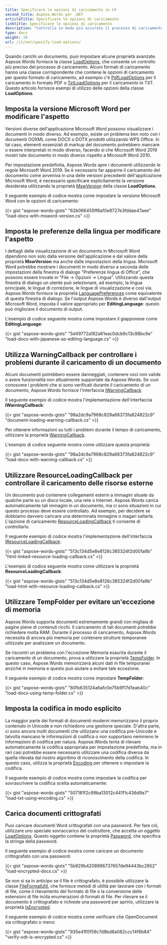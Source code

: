 ```yaml
---
title: Specificare le opzioni di caricamento in C#
second_title: Aspose.Words per .NET
articleTitle: Specificare le opzioni di caricamento
linktitle: Specificare le opzioni di caricamento
description: "Controlla in modo più accurato il processo di caricamento utilizzando C#."
type: docs
weight: 10
url: /it/net/specify-load-options/
---
```


Quando carichi un documento, puoi impostare alcune proprietà avanzate. Aspose.Words fornisce la classe [LoadOptions](https://reference.aspose.com/words/net/aspose.words.loading/loadoptions/), che consente un controllo più preciso del processo di caricamento. Alcuni formati di caricamento hanno una classe corrispondente che contiene le opzioni di caricamento per questo formato di caricamento, ad esempio c'è [PdfLoadOptions](https://reference.aspose.com/words/net/aspose.words.loading/pdfloadoptions/) per il caricamento in formato PDF o [TxtLoadOptions](https://reference.aspose.com/words/net/aspose.words.loading/txtloadoptions/) per il caricamento in TXT. Questo articolo fornisce esempi di utilizzo delle opzioni della classe **LoadOptions**.

## Imposta la versione Microsoft Word per modificare l'aspetto

Versioni diverse dell'applicazione Microsoft Word possono visualizzare i documenti in modo diverso. Ad esempio, esiste un problema ben noto con i documenti OOXML come DOCX o DOTX prodotti utilizzando WPS Office. In tal caso, elementi essenziali di markup del documento potrebbero mancare o essere interpretati in modo diverso, facendo sì che Microsoft Word 2019 mostri tale documento in modo diverso rispetto a Microsoft Word 2010.

Per impostazione predefinita, Aspose.Words apre i documenti utilizzando le regole Microsoft Word 2019. Se è necessario far apparire il caricamento del documento come avveniva in una delle versioni precedenti dell'applicazione Microsoft Word, è necessario specificare esplicitamente la versione desiderata utilizzando la proprietà [MswVersion](https://reference.aspose.com/words/net/aspose.words.loading/loadoptions/mswversion/) della classe **LoadOptions**.

Il seguente esempio di codice mostra come impostare la versione Microsoft Word con le opzioni di caricamento:

{{< gist "aspose-words-gists" "62b066455ff6af0e8727e3fddae47aee" "load-docx-with-msword-version.cs" >}}

## Imposta le preferenze della lingua per modificare l'aspetto

I dettagli della visualizzazione di un documento in Microsoft Word dipendono non solo dalla versione dell'applicazione e dal valore della proprietà **MswVersion** ma anche dalle impostazioni della lingua. Microsoft Word potrebbe mostrare i documenti in modo diverso a seconda delle impostazioni della finestra di dialogo "Preferenze lingua di Office", che possono essere trovate in "File → Opzioni → Lingua". Utilizzando questa finestra di dialogo un utente può selezionare, ad esempio, la lingua principale, le lingue di correzione, le lingue di visualizzazione e così via. Aspose.Words fornisce la proprietà [LanguagePreferences](https://reference.aspose.com/words/net/aspose.words.loading/languagepreferences/) come equivalente di questa finestra di dialogo. Se l'output Aspose.Words è diverso dall'output Microsoft Word, imposta il valore appropriato per **EditingLanguage**: questo può migliorare il documento di output.

L'esempio di codice seguente mostra come impostare il giapponese come **EditingLanguage**:

{{< gist "aspose-words-gists" "5d49772a182a61eac0dcb9c13c98bc6e" "load-docx-with-japanese-as-editing-language.cs" >}}

## Utilizza WarningCallback per controllare i problemi durante il caricamento di un documento

Alcuni documenti potrebbero essere danneggiati, contenere voci non valide o avere funzionalità non attualmente supportate da Aspose.Words. Se vuoi conoscere i problemi che si sono verificati durante il caricamento di un documento, Aspose.Words fornisce l'interfaccia [IWarningCallback](https://reference.aspose.com/words/net/aspose.words/iwarningcallback/).

Il seguente esempio di codice mostra l'implementazione dell'interfaccia **IWarningCallback**:

{{< gist "aspose-words-gists" "98a2dc9a7968c829a68373fa824822c9" "document-loading-warning-callback.cs" >}}

Per ottenere informazioni su tutti i problemi durante il tempo di caricamento, utilizzare la proprietà [WarningCallback](https://reference.aspose.com/words/net/aspose.words.loading/loadoptions/warningcallback/).

L'esempio di codice seguente mostra come utilizzare questa proprietà:

{{< gist "aspose-words-gists" "98a2dc9a7968c829a68373fa824822c9" "load-docx-with-warning-callback.cs" >}}

## Utilizzare ResourceLoadingCallback per controllare il caricamento delle risorse esterne

Un documento può contenere collegamenti esterni a immagini situate da qualche parte su un disco locale, una rete o Internet. Aspose.Words carica automaticamente tali immagini in un documento, ma ci sono situazioni in cui questo processo deve essere controllato. Ad esempio, per decidere se dobbiamo davvero caricare una determinata immagine o magari saltarla. L'opzione di caricamento [ResourceLoadingCallback](https://reference.aspose.com/words/net/aspose.words.loading/loadoptions/resourceloadingcallback/) ti consente di controllarlo.

Il seguente esempio di codice mostra l'implementazione dell'interfaccia [IResourceLoadingCallback](https://reference.aspose.com/words/net/aspose.words.loading/iresourceloadingcallback/):

{{< gist "aspose-words-gists" "513c134d5e8e8126c385324f2d001a9b" "html-linked-resource-loading-callback.cs" >}}

L'esempio di codice seguente mostra come utilizzare la proprietà **ResourceLoadingCallback**:

{{< gist "aspose-words-gists" "513c134d5e8e8126c385324f2d001a9b" "load-html-with-resource-loading-callback.cs" >}}

## Utilizzare TempFolder per evitare un'eccezione di memoria

Aspose.Words supporta documenti estremamente grandi con migliaia di pagine piene di contenuti ricchi. Il caricamento di tali documenti potrebbe richiedere molta RAM. Durante il processo di caricamento, Aspose.Words necessita di ancora più memoria per contenere strutture temporanee utilizzate per analizzare un documento.

Se riscontri un problema con l'eccezione Memoria esaurita durante il caricamento di un documento, prova a utilizzare la proprietà [TempFolder](https://reference.aspose.com/words/net/aspose.words.loading/loadoptions/tempfolder/). In questo caso, Aspose.Words memorizzerà alcuni dati in file temporanei anziché in memoria e questo può aiutare a evitare tale eccezione.

Il seguente esempio di codice mostra come impostare **TempFolder**:

{{< gist "aspose-words-gists" "80fb635124a6afc0e75b9f17d1eab40c" "load-docx-using-temp-folder.cs" >}}

## Imposta la codifica in modo esplicito

La maggior parte dei formati di documenti moderni memorizzano il proprio contenuto in Unicode e non richiedono una gestione speciale. D'altra parte, ci sono ancora molti documenti che utilizzano una codifica pre-Unicode e talvolta mancano le informazioni di codifica o non supportano nemmeno le informazioni di codifica per natura. Aspose.Words tenta di rilevare automaticamente la codifica appropriata per impostazione predefinita, ma in rari casi potrebbe essere necessario utilizzare una codifica diversa da quella rilevata dal nostro algoritmo di riconoscimento della codifica. In questo caso, utilizza la proprietà [Encoding](https://reference.aspose.com/words/net/aspose.words.loading/loadoptions/encoding/) per ottenere o impostare la codifica.

Il seguente esempio di codice mostra come impostare la codifica per sovrascrivere la codifica scelta automaticamente:

{{< gist "aspose-words-gists" "507181f2c99ba13012c441f1c436d9a7" "load-txt-using-encoding.cs" >}}

## Carica documenti crittografati

Puoi caricare documenti Word crittografati con una password. Per fare ciò, utilizzare uno speciale sovraccarico del costruttore, che accetta un oggetto [LoadOptions](https://reference.aspose.com/words/net/aspose.words.loading/loadoptions/). Questo oggetto contiene la proprietà [Password](https://reference.aspose.com/words/net/aspose.words.loading/loadoptions/password/), che specifica la stringa della password.

Il seguente esempio di codice mostra come caricare un documento crittografato con una password:

{{< gist "aspose-words-gists" "5b929b4208996737657de94443bc2852" "load-encrypted-docx.cs" >}}

Se non si sa in anticipo se il file è crittografato, è possibile utilizzare la classe [FileFormatUtil](https://reference.aspose.com/words/net/aspose.words/fileformatutil/), che fornisce metodi di utilità per lavorare con i formati di file, come il rilevamento del formato di file o la conversione delle estensioni di file in/da enumerazioni di formati di file. Per rilevare se il documento è crittografato e richiede una password per aprirlo, utilizzare la proprietà [IsEncrypted](https://reference.aspose.com/words/net/aspose.words/fileformatinfo/isencrypted/).

Il seguente esempio di codice mostra come verificare che OpenDocument sia crittografato o meno:

{{< gist "aspose-words-gists" "935e41f0f59c7d8bd8a082ccc14f6b84" "verify-odt-is-encrypted.cs" >}}
